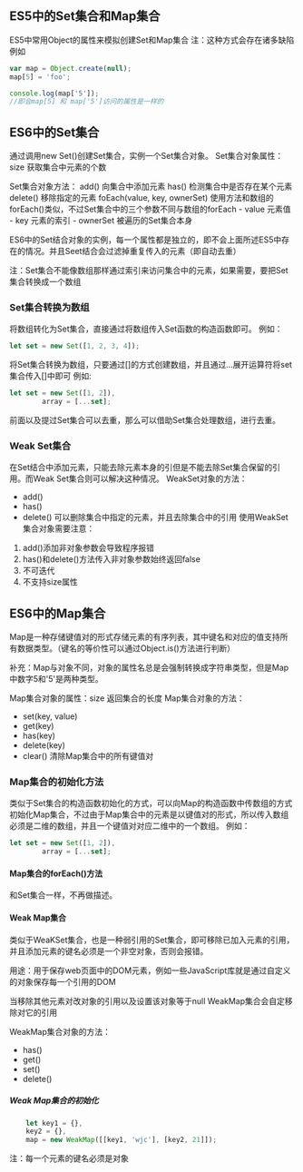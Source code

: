 
## ES5中的Set集合和Map集合

ES5中常用Object的属性来模拟创建Set和Map集合
注：这种方式会存在诸多缺陷例如
```javascript
var map = Object.create(null);
map[5] = 'foo';

console.log(map['5']);
//即会map[5] 和 map['5']访问的属性是一样的
```

## ES6中的Set集合
	
通过调用new Set()创建Set集合，实例一个Set集合对象。
Set集合对象属性：size  获取集合中元素的个数

Set集合对象方法：
		add()  向集合中添加元素
		has()  检测集合中是否存在某个元素
		delete()  移除指定的元素
		foEach(value, key, ownerSet)  使用方法和数组的forEach()类似，不过Set集合中的三个参数不同与数组的forEach
				                      - value     元素值
				                      - key       元素的索引
				                      - ownerSet  被遍历的Set集合本身

ES6中的Set结合对象的实例，每一个属性都是独立的，即不会上面所述ES5中存在的情况。并且Seet结合会过滤掉重复传入的元素（即自动去重）

注：Set集合不能像数组那样通过索引来访问集合中的元素，如果需要，要把Set集合转换成一个数组
	
### Set集合转换为数组

将数组转化为Set集合，直接通过将数组传入Set函数的构造函数即可。
例如：
```javascript
let set = new Set([1, 2, 3, 4]);
```

将Set集合转换为数组，只要通过[]的方式创建数组，并且通过...展开运算符将set集合传入[]中即可
例如:
```javascript
let set = new Set([1, 2]),
		array = [...set];
```
前面以及提过Set集合可以去重，那么可以借助Set集合处理数组，进行去重。

### Weak Set集合

在Set结合中添加元素，只能去除元素本身的引但是不能去除Set集合保留的引用。而Weak Set集合则可以解决这种情况。
WeakSet对象的方法：
- add()
- has()
- delete()   可以删除集合中指定的元素，并且去除集合中的引用
使用WeakSet集合对象需要注意：
1. add()添加非对象参数会导致程序报错
2. has()和delete()方法传入非对象参数始终返回false
3. 不可迭代
4. 不支持size属性

## ES6中的Map集合

Map是一种存储键值对的形式存储元素的有序列表，其中键名和对应的值支持所有数据类型。（键名的等价性可以通过Object.is()方法进行判断）

补充：Map与对象不同，对象的属性名总是会强制转换成字符串类型，但是Map中数字5和'5'是两种类型。

Map集合对象的属性：size   返回集合的长度
Map集合对象的方法：
- set(key, value)
- get(key)
- has(key)
- delete(key)
- clear()   清除Map集合中的所有键值对

### Map集合的初始化方法

类似于Set集合的构造函数初始化的方式，可以向Map的构造函数中传数组的方式初始化Map集合，不过由于Map集合中的元素是以键值对的形式，所以传入数组必须是二维的数组，并且一个键值对对应二维中的一个数组。
例如：	
```javascript
let set = new Set([1, 2]),
		array = [...set];
```

#### Map集合的forEach()方法

和Set集合一样，不再做描述。	

#### Weak Map集合

类似于WeaKSet集合，也是一种弱引用的Set集合，即可移除已加入元素的引用，并且添加元素的键名必须是一个非空对象，否则会报错。

用途：用于保存web页面中的DOM元素，例如一些JavaScript库就是通过自定义的对象保存每一个引用的DOM

当移除其他元素对改对象的引用以及设置该对象等于null WeakMap集合会自定移除对它的引用

WeakMap集合对象的方法：
- has()
- get()
- set()
- delete()

##### Weak Map集合的初始化
	
```javascript
	let key1 = {},
	key2 = {},
	map = new WeakMap([[key1, 'wjc'], [key2, 21]]);	
```	

注：每一个元素的键名必须是对象